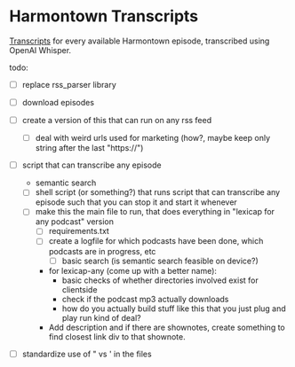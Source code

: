 # Harmontown Transcripts
[Transcripts](https://koratkar.github.io/harmontown/website/) for every available Harmontown episode, transcribed using OpenAI Whisper.

todo:
- [ ] replace rss\_parser library
- [ ] download episodes 
- [ ] create a version of this that can run on any rss feed 
  - [ ] deal with weird urls used for marketing (how?, maybe keep only string after the last "https://")
- [ ] script that can transcribe any episode 
  - semantic search
  - [ ] shell script (or something?) that runs script that can transcribe any episode such that you can stop it and start it whenever 
  - [ ] make this the main file to run, that does everything in "lexicap for any podcast" version
    - [ ] requirements.txt
    - [ ] create a logfile for which podcasts have been done, which podcasts are in progress, etc
      - [ ] basic search (is semantic search feasible on device?)
    - for lexicap-any (come up with a better name):
      - basic checks of whether directories involved exist for clientside 
      - check if the podcast mp3 actually downloads 
      - how do you actually build stuff like this that you just plug and play run kind of deal?
    - Add description and if there are shownotes, create something to find closest link div to that shownote. 

- [ ] standardize use of " vs ' in the files


